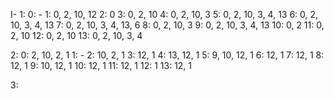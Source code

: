 I-
1:
0: -
1: 0, 2, 10, 12
2: 0
3: 0, 2, 10
4: 0, 2, 10, 3
5: 0, 2, 10, 3, 4, 13
6: 0, 2, 10, 3, 4, 13
7: 0, 2, 10, 3, 4, 13, 6
8: 0, 2, 10, 3
9: 0, 2, 10, 3, 4, 13
10: 0, 2
11: 0, 2, 10
12: 0, 2, 10
13: 0, 2, 10, 3, 4

2:
0: 2, 10, 2, 1
1: -
2: 10, 2, 1
3: 12, 1
4: 13, 12, 1
5: 9, 10, 12, 1
6: 12, 1
7: 12, 1
8: 12, 1
9: 10, 12, 1
10: 12, 1
11: 12, 1
12: 1
13: 12, 1

3:
